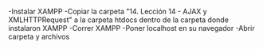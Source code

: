 -Instalar XAMPP
-Copiar la carpeta "14. Lección 14 - AJAX y XMLHTTPRequest" a la carpeta htdocs dentro de la carpeta donde instalaron XAMPP
-Correr XAMPP
-Poner localhost en su navegador
-Abrir carpeta y archivos
